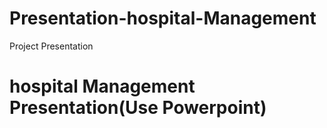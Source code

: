 # Presentation-hospital-Management
Project Presentation
<h1>hospital Management Presentation(Use Powerpoint)</h1>
